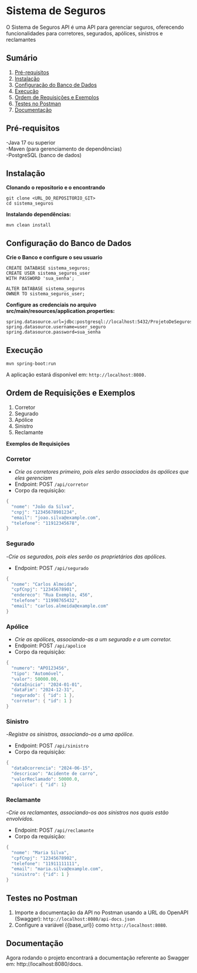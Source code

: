 # Sistema de Seguros
O Sistema de Seguros API é uma API para gerenciar seguros, oferecendo funcionalidades para corretores, segurados, apólices, sinistros e reclamantes

## Sumário
1. [Pré-requisitos](#pré-requisitos)  
2. [Instalação](#instalação)  
3. [Configuração do Banco de Dados](#configuração-do-banco-de-dados)  
4. [Execução](#execução)
5. [Ordem de Requisições e Exemplos](#ordem-de-requisições-e-exemplos)  
6. [Testes no Postman](#testes-no-postman)  
7. [Documentação](#documentação)

## Pré-requisitos
-Java 17 ou superior                                                                                                                       
-Maven (para gerenciamento de dependências)                            
-PostgreSQL (banco de dados)


## Instalação

**Clonando o repositorio e o encontrando**
```
git clone <URL_DO_REPOSITORIO_GIT>
cd sistema_seguros
```
**Instalando dependências:**
```
mvn clean install
```
## Configuração do Banco de Dados
**Crie o Banco e configure o seu usuario**
```
CREATE DATABASE sistema_seguros;
CREATE USER sistema_seguros_user
WITH PASSWORD 'sua_senha';

ALTER DATABASE sistema_seguros
OWNER TO sistema_seguros_user;
```

**Configure as credenciais no arquivo src/main/resources/application.properties:**
```
spring.datasource.url=jdbc:postgresql://localhost:5432/ProjetoDeSeguros
spring.datasource.username=user_seguro
spring.datasource.password=sua_senha
```
## Execução
```
mvn spring-boot:run
```
A aplicação estará disponível em: `http://localhost:8080.`

## Ordem de Requisições e Exemplos

1. Corretor
2. Segurado
3. Apólice
4. Sinistro
5. Reclamante

**Exemplos de Requisições** 


### **Corretor**
- *Crie os corretores primeiro, pois eles serão associados às apólices que eles gerenciam*
- Endpoint:
    POST `/api/corretor`
- Corpo da requisição:
```java
{
  "nome": "João da Silva",
  "cnpj": "12345678901234",
  "email": "joao.silva@example.com",
  "telefone": "11912345678",
}
```

### **Segurado**
-*Crie os segurados, pois eles serão os proprietários das apólices.*
- Endpoint:
    POST `/api/segurado` 
```java
{
  "nome": "Carlos Almeida",
  "cpfCnpj": "12345678901",
  "endereco": "Rua Exemplo, 456",
  "telefone": "11998765432",
  "email": "carlos.almeida@example.com"
}
```

### **Apólice**
- *Crie as apólices, associando-as a um segurado e a um corretor.*
- Endpoint:
    POST `/api/apolice`
- Corpo da requisição:
```java
{
  "numero": "APO123456",
  "tipo": "Automóvel",
  "valor": 50000.00,
  "dataInicio": "2024-01-01",
  "dataFim": "2024-12-31",
  "segurado": { "id": 1 },
  "corretor": { "id": 1 }
}
```

### **Sinistro**
-*Registre os sinistros, associando-os a uma apólice.*
- Endpoint:
    POST `/api/sinistro`
- Corpo da requisição:
```java
{
  "dataOcorrencia": "2024-06-15",
  "descricao": "Acidente de carro",
  "valorReclamado": 50000.0,
  "apolice": { "id": 1}
```

### **Reclamante**
-*Crie os reclamantes, associando-os aos sinistros nos quais estão envolvidos.*
- Endpoint:
    POST `/api/reclamante`
- Corpo da requisição:
```java
{
  "nome": "Maria Silva",
  "cpfCnpj": "12345678902",
  "telefone": "11911111111",
  "email": "maria.silva@example.com",
  "sinistro": {"id": 1 }
}
```
## **Testes no Postman**

1. Importe a documentação da API no Postman usando a URL do OpenAPI (Swagger): `http://localhost:8080/api-docs.json`
2. Configure a variável {{base_url}} como `http://localhost:8080`.

## **Documentação**

Agora rodando o projeto encontrará a documentação referente ao Swagger em: http://localhost:8080/docs.
